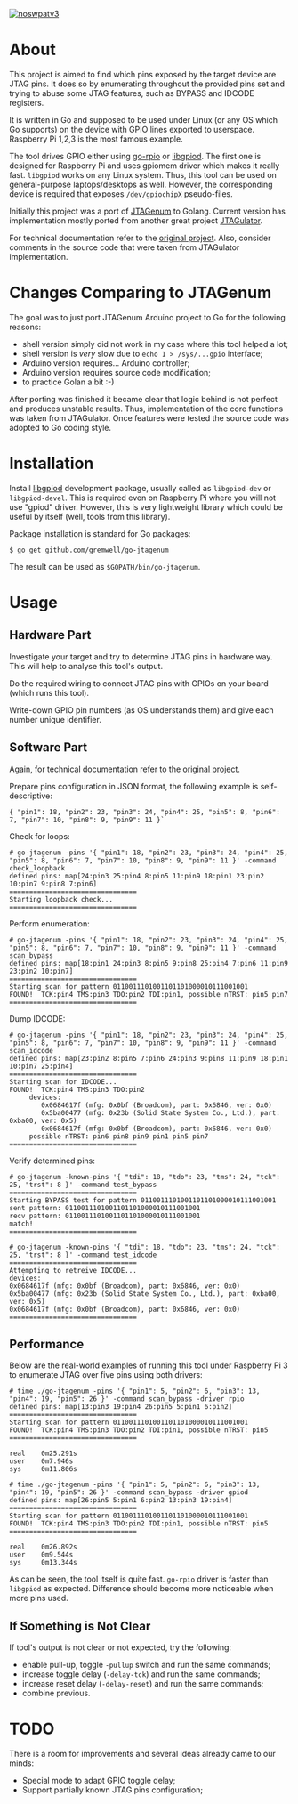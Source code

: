 [![noswpatv3](http://zoobab.wdfiles.com/local--files/start/noupcv3.jpg)](https://ffii.org/donate-now-to-save-europe-from-software-patents-says-ffii/)
# About

This project is aimed to find which pins exposed by the target device are JTAG
pins. It does so by enumerating throughout the provided pins set and trying to
abuse some JTAG features, such as BYPASS and IDCODE registers.

It is written in Go and supposed to be used under Linux (or any OS which Go
supports) on the device with GPIO lines exported to userspace. Raspberry Pi 1,2,3 is the
most famous example.

The tool drives GPIO either using
[go-rpio](https://github.com/stianeikeland/go-rpio) or
[libgpiod](https://git.kernel.org/pub/scm/libs/libgpiod/libgpiod.git). The first
one is designed for Raspberry Pi and uses gpiomem driver which makes it really
fast. `libgpiod` works on any Linux system. Thus, this tool can be used on
general-purpose laptops/desktops as well. However, the corresponding device is
required that exposes `/dev/gpiochipX` pseudo-files.

Initially this project was a port of
[JTAGenum](https://github.com/cyphunk/JTAGenum/) to Golang. Current version has
implementation mostly ported from another great project
[JTAGulator](https://github.com/grandideastudio/jtagulator).

For technical documentation refer to the [original
project](https://github.com/cyphunk/JTAGenum/blob/master/README.md). Also,
consider comments in the source code that were taken from JTAGulator
implementation.

# Changes Comparing to JTAGenum

The goal was to just port JTAGenum Arduino project to Go for the following
reasons:
- shell version simply did not work in my case where this tool helped a lot;
- shell version is *very* slow due to `echo 1 > /sys/...gpio` interface;
- Arduino version requires... Arduino controller;
- Arduino version requires source code modification;
- to practice Golan a bit :-)

After porting was finished it became clear that logic behind is not perfect and
produces unstable results. Thus, implementation of the core functions was taken
from JTAGulator. Once features were tested the source code was adopted to Go
coding style.

# Installation

Install [libgpiod](https://git.kernel.org/pub/scm/libs/libgpiod/libgpiod.git)
development package, usually called as `libgpiod-dev` or `libgpiod-devel`. This
is required even on Raspberry Pi where you will not use "gpiod" driver. However,
this is very lightweight library which could be useful by itself (well, tools
from this library).

Package installation is standard for Go packages:

```
$ go get github.com/gremwell/go-jtagenum
```

The result can be used as `$GOPATH/bin/go-jtagenum`.

# Usage

## Hardware Part

Investigate your target and try to determine JTAG pins in hardware way. This
will help to analyse this tool's output.

Do the required wiring to connect JTAG pins with GPIOs on your board (which runs
this tool).

Write-down GPIO pin numbers (as OS understands them) and give each number unique
identifier.

## Software Part

Again, for technical documentation refer to the [original
project](https://github.com/cyphunk/JTAGenum/blob/master/README.md).

Prepare pins configuration in JSON format, the following example is
self-descriptive:
```
{ "pin1": 18, "pin2": 23, "pin3": 24, "pin4": 25, "pin5": 8, "pin6": 7, "pin7": 10, "pin8": 9, "pin9": 11 }`
```

Check for loops:
```
# go-jtagenum -pins '{ "pin1": 18, "pin2": 23, "pin3": 24, "pin4": 25, "pin5": 8, "pin6": 7, "pin7": 10, "pin8": 9, "pin9": 11 }' -command check_loopback
defined pins: map[24:pin3 25:pin4 8:pin5 11:pin9 18:pin1 23:pin2 10:pin7 9:pin8 7:pin6]
================================
Starting loopback check...
================================
```

Perform enumeration:
```
# go-jtagenum -pins '{ "pin1": 18, "pin2": 23, "pin3": 24, "pin4": 25, "pin5": 8, "pin6": 7, "pin7": 10, "pin8": 9, "pin9": 11 }' -command scan_bypass
defined pins: map[18:pin1 24:pin3 8:pin5 9:pin8 25:pin4 7:pin6 11:pin9 23:pin2 10:pin7]
================================
Starting scan for pattern 0110011101001101101000010111001001
FOUND!  TCK:pin4 TMS:pin3 TDO:pin2 TDI:pin1, possible nTRST: pin5 pin7 
================================
```

Dump IDCODE:
```
# go-jtagenum -pins '{ "pin1": 18, "pin2": 23, "pin3": 24, "pin4": 25, "pin5": 8, "pin6": 7, "pin7": 10, "pin8": 9, "pin9": 11 }' -command scan_idcode
defined pins: map[23:pin2 8:pin5 7:pin6 24:pin3 9:pin8 11:pin9 18:pin1 10:pin7 25:pin4]
================================
Starting scan for IDCODE...
FOUND!  TCK:pin4 TMS:pin3 TDO:pin2
     devices:
        0x0684617f (mfg: 0x0bf (Broadcom), part: 0x6846, ver: 0x0)
        0x5ba00477 (mfg: 0x23b (Solid State System Co., Ltd.), part: 0xba00, ver: 0x5)
        0x0684617f (mfg: 0x0bf (Broadcom), part: 0x6846, ver: 0x0)
     possible nTRST: pin6 pin8 pin9 pin1 pin5 pin7 
================================
```

Verify determined pins:
```
# go-jtagenum -known-pins '{ "tdi": 18, "tdo": 23, "tms": 24, "tck": 25, "trst": 8 }' -command test_bypass
================================
Starting BYPASS test for pattern 0110011101001101101000010111001001
sent pattern: 0110011101001101101000010111001001
recv pattern: 0110011101001101101000010111001001
match!
================================
```

```
# go-jtagenum -known-pins '{ "tdi": 18, "tdo": 23, "tms": 24, "tck": 25, "trst": 8 }' -command test_idcode
================================
Attempting to retreive IDCODE...
devices:
0x0684617f (mfg: 0x0bf (Broadcom), part: 0x6846, ver: 0x0)
0x5ba00477 (mfg: 0x23b (Solid State System Co., Ltd.), part: 0xba00, ver: 0x5)
0x0684617f (mfg: 0x0bf (Broadcom), part: 0x6846, ver: 0x0)
================================
```

## Performance

Below are the real-world examples of running this tool under Raspberry Pi 3 to
enumerate JTAG over five pins using both drivers:

```
# time ./go-jtagenum -pins '{ "pin1": 5, "pin2": 6, "pin3": 13, "pin4": 19, "pin5": 26 }' -command scan_bypass -driver rpio
defined pins: map[13:pin3 19:pin4 26:pin5 5:pin1 6:pin2]
================================
Starting scan for pattern 0110011101001101101000010111001001
FOUND!  TCK:pin4 TMS:pin3 TDO:pin2 TDI:pin1, possible nTRST: pin5
================================

real    0m25.291s
user    0m7.946s
sys     0m11.806s
```

```
# time ./go-jtagenum -pins '{ "pin1": 5, "pin2": 6, "pin3": 13, "pin4": 19, "pin5": 26 }' -command scan_bypass -driver gpiod
defined pins: map[26:pin5 5:pin1 6:pin2 13:pin3 19:pin4]
================================
Starting scan for pattern 0110011101001101101000010111001001
FOUND!  TCK:pin4 TMS:pin3 TDO:pin2 TDI:pin1, possible nTRST: pin5
================================

real    0m26.892s
user    0m9.544s
sys     0m13.344s
```

As can be seen, the tool itself is quite fast. `go-rpio` driver is faster than
`libgpiod` as expected. Difference should become more noticeable when more pins
used.

## If Something is Not Clear

If tool's output is not clear or not expected, try the following:
- enable pull-up, toggle `-pullup` switch and run the same commands;
- increase toggle delay (`-delay-tck`) and run the same commands;
- increase reset delay (`-delay-reset`) and run the same commands;
- combine previous.

# TODO

There is a room for improvements and several ideas already came to our minds:
- Special mode to adapt GPIO toggle delay;
- Support partially known JTAG pins configuration;
